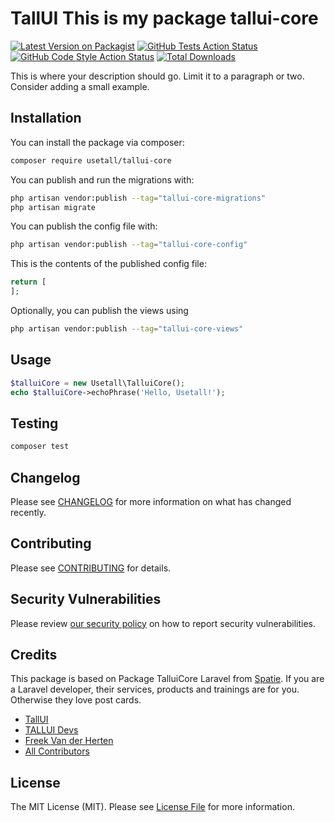 # TallUI This is my package tallui-core

[![Latest Version on Packagist](https://img.shields.io/packagist/v/usetall/tallui-core.svg?style=flat-square)](https://packagist.org/packages/usetall/tallui-core)
[![GitHub Tests Action Status](https://img.shields.io/github/workflow/status/usetall/tallui-core/run-tests?label=tests)](https://github.com/usetall/tallui-core/actions?query=workflow%3Arun-tests+branch%3Amain)
[![GitHub Code Style Action Status](https://img.shields.io/github/workflow/status/usetall/tallui-core/Check%20&%20fix%20styling?label=code%20style)](https://github.com/usetall/tallui-core/actions?query=workflow%3A"Check+%26+fix+styling"+branch%3Amain)
[![Total Downloads](https://img.shields.io/packagist/dt/usetall/tallui-core.svg?style=flat-square)](https://packagist.org/packages/usetall/tallui-core)


This is where your description should go. Limit it to a paragraph or two. Consider adding a small example.

## Installation

You can install the package via composer:

```bash
composer require usetall/tallui-core
```

You can publish and run the migrations with:

```bash
php artisan vendor:publish --tag="tallui-core-migrations"
php artisan migrate
```

You can publish the config file with:

```bash
php artisan vendor:publish --tag="tallui-core-config"
```

This is the contents of the published config file:

```php
return [
];
```

Optionally, you can publish the views using

```bash
php artisan vendor:publish --tag="tallui-core-views"
```

## Usage

```php
$talluiCore = new Usetall\TalluiCore();
echo $talluiCore->echoPhrase('Hello, Usetall!');
```

## Testing

```bash
composer test
```

## Changelog

Please see [CHANGELOG](CHANGELOG.md) for more information on what has changed recently.

## Contributing

Please see [CONTRIBUTING](https://github.com/spatie/.github/blob/main/CONTRIBUTING.md) for details.

## Security Vulnerabilities

Please review [our security policy](../../security/policy) on how to report security vulnerabilities.

## Credits

This package is based on Package TalluiCore Laravel from [Spatie](https://spatie.be/products). If you are a Laravel developer, their services, products and trainings are for you. Otherwise they love post cards.

- [TallUI](https://github.com/usetall)
- [TALLUI Devs](https://github.com/orgs/usetall/people)
- [Freek Van der Herten](https://github.com/freekmurze)
- [All Contributors](../../contributors)

## License

The MIT License (MIT). Please see [License File](LICENSE.md) for more information.
